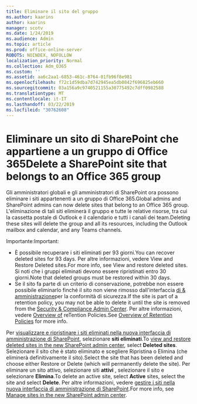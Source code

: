 ```yaml
---
title: Eliminare il sito del gruppo
ms.author: kaarins
author: kaarins
manager: scotv
ms.date: 1/24/2019
ms.audience: Admin
ms.topic: article
ms.prod: office-online-server
ROBOTS: NOINDEX, NOFOLLOW
localization_priority: Normal
ms.collection: Adm_O365
ms.custom: ''
ms.assetid: aa6c2aa1-6853-461c-8764-01fb96f8e981
ms.openlocfilehash: f72c1d59dba7d742945ea5db0842f696825eb660
ms.sourcegitcommit: 03a156a9c9740521155a30775492c7dff0982588
ms.translationtype: MT
ms.contentlocale: it-IT
ms.lasthandoff: 03/22/2019
ms.locfileid: "30762608"
---
```

# <a name="delete-a-sharepoint-site-that-belongs-to-an-office-365-group"></a><span data-ttu-id="321c5-102">Eliminare un sito di SharePoint che appartiene a un gruppo di Office 365</span><span class="sxs-lookup"><span data-stu-id="321c5-102">Delete a SharePoint site that belongs to an Office 365 group</span></span>

<span data-ttu-id="321c5-103">Gli amministratori globali e gli amministratori di SharePoint ora possono eliminare i siti appartenenti a un gruppo di Office 365.</span><span class="sxs-lookup"><span data-stu-id="321c5-103">Global admins and SharePoint admins can now delete sites that belong to an Office 365 group.</span></span> <span data-ttu-id="321c5-104">L'eliminazione di tali siti eliminerà il gruppo e tutte le relative risorse, tra cui la cassetta postale di Outlook e il calendario e tutti i canali dei team.</span><span class="sxs-lookup"><span data-stu-id="321c5-104">Deleting these sites will delete the group and all its resources, including the Outlook mailbox and calendar, and any Teams channels.</span></span>
  
<span data-ttu-id="321c5-105">Importante:</span><span class="sxs-lookup"><span data-stu-id="321c5-105">Important:</span></span>
- <span data-ttu-id="321c5-106">È possibile recuperare i siti eliminati per 93 giorni.</span><span class="sxs-lookup"><span data-stu-id="321c5-106">You can recover deleted sites for 93 days.</span></span> <span data-ttu-id="321c5-107">Per altre informazioni, vedere View and Restore Deleted sites.</span><span class="sxs-lookup"><span data-stu-id="321c5-107">For more info, see View and restore deleted sites.</span></span> <span data-ttu-id="321c5-108">Si noti che i gruppi eliminati devono essere ripristinati entro 30 giorni.</span><span class="sxs-lookup"><span data-stu-id="321c5-108">Note that deleted groups must be restored within 30 days.</span></span> 
- <span data-ttu-id="321c5-109">Se il sito fa parte di un criterio di conservazione, potrebbe non essere possibile eliminarlo finché il sito non viene rimosso dall'interfaccia [di &amp; amministrazione](https://protection.office.com/?rfr=AdminCenter#/retention)per la conformità di sicurezza.</span><span class="sxs-lookup"><span data-stu-id="321c5-109">If the site is part of a retention policy, you may not be able to delete it until the site is removed from the [Security &amp; Compliance Admin Center](https://protection.office.com/?rfr=AdminCenter#/retention).</span></span> <span data-ttu-id="321c5-110">Per altre informazioni, vedere [Overview of](https://docs.microsoft.com/office365/securitycompliance/retention-policies#content-in-onedrive-accounts-and-sharepoint-sites) reTention Policies.</span><span class="sxs-lookup"><span data-stu-id="321c5-110">See [Overview of Retention Policies](https://docs.microsoft.com/office365/securitycompliance/retention-policies#content-in-onedrive-accounts-and-sharepoint-sites) for more info.</span></span> 
  
<span data-ttu-id="321c5-111">Per [visualizzare e ripristinare i siti eliminati nella nuova interfaccia di amministrazione di SharePoint](https://docs.microsoft.com/sharepoint/view-and-restore-deleted-sites-in-new-admin-center), selezionare **siti eliminati**.</span><span class="sxs-lookup"><span data-stu-id="321c5-111">To [view and restore deleted sites in the new SharePoint admin center](https://docs.microsoft.com/sharepoint/view-and-restore-deleted-sites-in-new-admin-center), select **Deleted sites**.</span></span> <span data-ttu-id="321c5-112">Selezionare il sito che è stato eliminato e scegliere Ripristina o Elimina (che eliminerà definitivamente il sito).</span><span class="sxs-lookup"><span data-stu-id="321c5-112">Select the site that has been deleted and choose either Restore or Delete (which will permanently delete the site).</span></span> <span data-ttu-id="321c5-113">Per eliminare un sito attivo, selezionare siti **attivi** , selezionare il sito e selezionare **Elimina**.</span><span class="sxs-lookup"><span data-stu-id="321c5-113">To delete an active site, select **Active** sites, select the site and select **Delete**.</span></span> <span data-ttu-id="321c5-114">Per altre informazioni, vedere [gestire i siti nella nuova interfaccia di amministrazione di SharePoint](https://docs.microsoft.com/sharepoint/manage-sites-in-new-admin-center).</span><span class="sxs-lookup"><span data-stu-id="321c5-114">For more info, see [Manage sites in the new SharePoint admin center](https://docs.microsoft.com/sharepoint/manage-sites-in-new-admin-center).</span></span>
  

